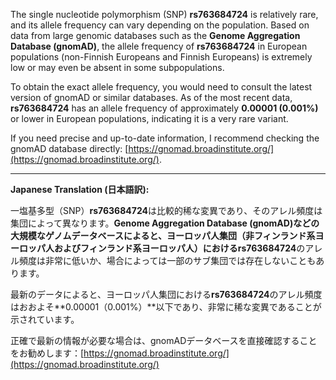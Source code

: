 The single nucleotide polymorphism (SNP) **rs763684724** is relatively rare, and its allele frequency can vary depending on the population. Based on data from large genomic databases such as the **Genome Aggregation Database (gnomAD)**, the allele frequency of **rs763684724** in European populations (non-Finnish Europeans and Finnish Europeans) is extremely low or may even be absent in some subpopulations. 

To obtain the exact allele frequency, you would need to consult the latest version of gnomAD or similar databases. As of the most recent data, **rs763684724** has an allele frequency of approximately **0.00001 (0.001%)** or lower in European populations, indicating it is a very rare variant.

If you need precise and up-to-date information, I recommend checking the gnomAD database directly: [https://gnomad.broadinstitute.org/](https://gnomad.broadinstitute.org/).

---

**Japanese Translation (日本語訳):**

一塩基多型（SNP）**rs763684724**は比較的稀な変異であり、そのアレル頻度は集団によって異なります。**Genome Aggregation Database (gnomAD)**などの大規模なゲノムデータベースによると、ヨーロッパ人集団（非フィンランド系ヨーロッパ人およびフィンランド系ヨーロッパ人）における**rs763684724**のアレル頻度は非常に低いか、場合によっては一部のサブ集団では存在しないこともあります。

最新のデータによると、ヨーロッパ人集団における**rs763684724**のアレル頻度はおおよそ**0.00001（0.001%）**以下であり、非常に稀な変異であることが示されています。

正確で最新の情報が必要な場合は、gnomADデータベースを直接確認することをお勧めします：[https://gnomad.broadinstitute.org/](https://gnomad.broadinstitute.org/)